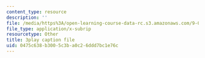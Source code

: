 ```yaml
---
content_type: resource
description: ''
file: /media/https%3A/open-learning-course-data-rc.s3.amazonaws.com/9-04-sensory-systems-fall-2013/0475c638b3005c3ba0c26ddd7bc1e76c_-I-WA_kSkfA.vtt
file_type: application/x-subrip
resourcetype: Other
title: 3play caption file
uid: 0475c638-b300-5c3b-a0c2-6ddd7bc1e76c
---
```


